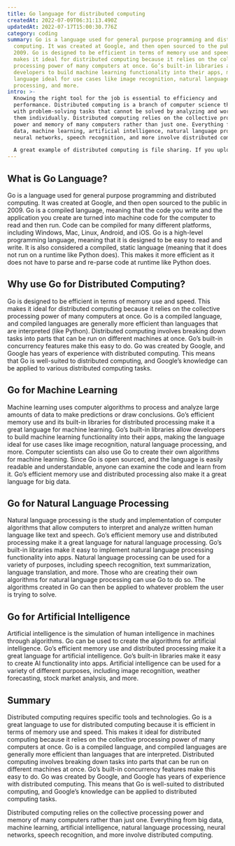 ```yaml
---
title: Go language for distributed computing
createdAt: 2022-07-09T06:31:13.490Z
updatedAt: 2022-07-17T15:00:30.776Z
category: coding
summary: Go is a language used for general purpose programming and distributed
  computing. It was created at Google, and then open sourced to the public in
  2009. Go is designed to be efficient in terms of memory use and speed. This
  makes it ideal for distributed computing because it relies on the collective
  processing power of many computers at once. Go’s built-in libraries allow
  developers to build machine learning functionality into their apps, making the
  language ideal for use cases like image recognition, natural language
  processing, and more.
intro: >-
  Knowing the right tool for the job is essential to efficiency and
  performance. Distributed computing is a branch of computer science that deals
  with problem-solving tasks that cannot be solved by analyzing and working with
  them individually. Distributed computing relies on the collective processing
  power and memory of many computers rather than just one. Everything from big
  data, machine learning, artificial intelligence, natural language processing,
  neural networks, speech recognition, and more involve distributed computing. 

  A great example of distributed computing is file sharing. If you upload a file to Dropbox or Google Drive, it’s stored on multiple servers at once rather than locally on your hard drive or in a folder on your desktop like normal files. The same concept is true for distributed computation: instead of running an application within individual software running on your operating system (like when you run a program on Word or Excel), it involves breaking down the processes into smaller parts that can each be run independently on different machines at once.
---
```


## What is Go Language?

Go is a language used for general purpose programming and distributed computing. It was created at Google, and then open sourced to the public in 2009.
Go is a compiled language, meaning that the code you write and the application you create are turned into machine code for the computer to read and then run. Code can be compiled for many different platforms, including Windows, Mac, Linux, Android, and iOS.
Go is a high-level programming language, meaning that it is designed to be easy to read and write.
It is also considered a compiled, static language (meaning that it does not run on a runtime like Python does). This makes it more efficient as it does not have to parse and re-parse code at runtime like Python does.

## Why use Go for Distributed Computing?

Go is designed to be efficient in terms of memory use and speed. This makes it ideal for distributed computing because it relies on the collective processing power of many computers at once.
Go is a compiled language, and compiled languages are generally more efficient than languages that are interpreted (like Python).
Distributed computing involves breaking down tasks into parts that can be run on different machines at once. Go’s built-in concurrency features make this easy to do.
Go was created by Google, and Google has years of experience with distributed computing. This means that Go is well-suited to distributed computing, and Google’s knowledge can be applied to various distributed computing tasks.

## Go for Machine Learning

Machine learning uses computer algorithms to process and analyze large amounts of data to make predictions or draw conclusions. Go’s efficient memory use and its built-in libraries for distributed processing make it a great language for machine learning.
Go’s built-in libraries allow developers to build machine learning functionality into their apps, making the language ideal for use cases like image recognition, natural language processing, and more.
Computer scientists can also use Go to create their own algorithms for machine learning. Since Go is open sourced, and the language is easily readable and understandable, anyone can examine the code and learn from it.
Go’s efficient memory use and distributed processing also make it a great language for big data.

## Go for Natural Language Processing

Natural language processing is the study and implementation of computer algorithms that allow computers to interpret and analyze written human language like text and speech. Go’s efficient memory use and distributed processing make it a great language for natural language processing.
Go’s built-in libraries make it easy to implement natural language processing functionality into apps.
Natural language processing can be used for a variety of purposes, including speech recognition, text summarization, language translation, and more.
Those who are creating their own algorithms for natural language processing can use Go to do so. The algorithms created in Go can then be applied to whatever problem the user is trying to solve.

## Go for Artificial Intelligence

Artificial intelligence is the simulation of human intelligence in machines through algorithms. Go can be used to create the algorithms for artificial intelligence.
Go’s efficient memory use and distributed processing make it a great language for artificial intelligence.
Go’s built-in libraries make it easy to create AI functionality into apps.
Artificial intelligence can be used for a variety of different purposes, including image recognition, weather forecasting, stock market analysis, and more.

## Summary

Distributed computing requires specific tools and technologies. Go is a great language to use for distributed computing because it is efficient in terms of memory use and speed. This makes it ideal for distributed computing because it relies on the collective processing power of many computers at once. Go is a compiled language, and compiled languages are generally more efficient than languages that are interpreted. Distributed computing involves breaking down tasks into parts that can be run on different machines at once. Go’s built-in concurrency features make this easy to do. Go was created by Google, and Google has years of experience with distributed computing. This means that Go is well-suited to distributed computing, and Google’s knowledge can be applied to distributed computing tasks.

Distributed computing relies on the collective processing power and memory of many computers rather than just one. Everything from big data, machine learning, artificial intelligence, natural language processing, neural networks, speech recognition, and more involve distributed computing.
